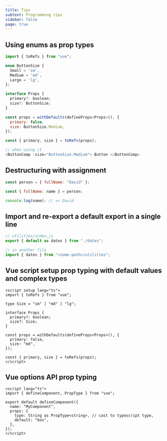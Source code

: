 ```yaml
---
title: Tips
subtext: Programming tips
sidebar: false
page: true
---
```


<script setup>
  import AppTips from "@/components/AppTips.vue";
</script>

<AppTips />

## Using enums as prop types

```js
import { toRefs } from "vue";

enum ButtonSize {
  Small = 'sm',
  Medium = 'md',
  Large = 'lg',
};

interface Props {
  primary?: boolean;
  size?: ButtonSize;
}

const props = withDefaults(defineProps<Props>(), {
  primary: false,
  size: ButtonSize.Medium,
});

const { primary, size } = toRefs(props);

// when using it
<ButtonComp :size="ButtonSize.Medium"> Button </ButtonComp>
```

## Destructuring with assignment

```js
const person = { fullName: "David" };

const { fullName: name } = person;

console.log(name); // => David
```

## Import and re-export a default export in a single line

```js
// utilities/index.js
export { default as dates } from "./dates";

// in another file
import { dates } from "<some-path>/utilities";
```

## Vue script setup prop typing with default values and complex types

```vue
<script setup lang="ts">
import { toRefs } from "vue";

type Size = "sm" | "md" | "lg";

interface Props {
  primary?: boolean;
  size?: Size;
}

const props = withDefaults(defineProps<Props>(), {
  primary: false,
  size: "md",
});

const { primary, size } = toRefs(props);
</script>
```

## Vue options API prop typing

```vue
<script lang="ts">
import { defineComponent, PropType } from "vue";

export default defineComponent({
  name: "MyComponent",
  props: {
    type: String as PropType<string>, // cast to typescript type,
    default: "box",
  },
});
</script>
```
